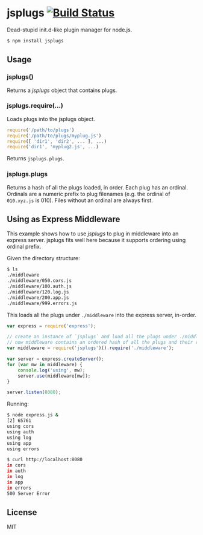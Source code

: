 # jsplugs [![Build Status](https://secure.travis-ci.org/eladb/node-jsplugs.png)](http://travis-ci.org/eladb/node-jsplugs)

Dead-stupid init.d-like plugin manager for node.js.

```bash
$ npm install jsplugs
```

## Usage ##

### jsplugs() ###

Returns a _jsplugs_ object that contains plugs.

### jsplugs.require(...) ###

Loads plugs into the jsplugs object.

```js
require('/path/to/plugs')
require('/path/to/plugs/myplug.js')
require([ 'dir1', 'dir2', ... ], ...)
require('dir1', 'myplug2.js', ...)
```

Returns `jsplugs.plugs`.

### jsplugs.plugs ###

Returns a hash of all the plugs loaded, in order. Each plug has an ordinal. Ordinals are a numeric prefix 
to plug filenames (e.g. the ordinal of `010.xyz.js` is 010). Files without an ordinal are always first.


## Using as Express Middleware ##

This example shows how to use _jsplugs_ to plug in middleware into an express server. jsplugs fits well here because
it supports ordering using ordinal prefix.

Given the directory structure:

```bash
$ ls
./middleware
./middleware/050.cors.js
./middleware/100.auth.js
./middleware/120.log.js
./middleware/200.app.js
./middleware/999.errors.js
```

This loads all the plugs under `./middleware` into the express server, in-order.

```js
var express = require('express');

// create an instance of `jsplugs` and load all the plugs under ./middleware
// now middleware contains an ordered hash of all the plugs and their require()ed payload.
var middleware = require('jsplugs')().require('./middleware');

var server = express.createServer();
for (var mw in middleware) {
    console.log('using', mw);
    server.use(middleware[mw]);
}

server.listen(8080);
```

Running:

```bash
$ node express.js &
[2] 65761
using cors
using auth
using log
using app
using errors

$ curl http://localhost:8080
in cors
in auth
in log
in app
in errors
500 Server Error
```

## License

MIT